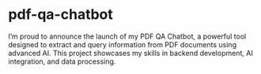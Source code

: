# pdf-qa-chatbot
I’m proud to announce the launch of my PDF QA Chatbot, a powerful tool designed to extract and query information from PDF documents using advanced AI. This project showcases my skills in backend development, AI integration, and data processing.
